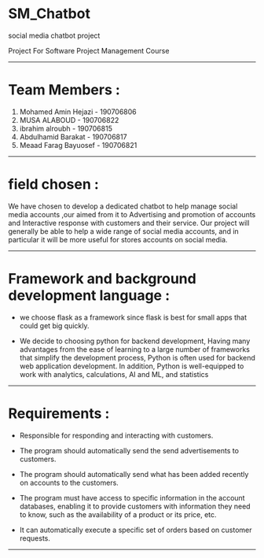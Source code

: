 # SM_Chatbot

social media chatbot project
  
Project For Software Project Management Course

_________________________________________________________________________________


# Team Members :
  
1. Mohamed Amin Hejazi - 190706806 
2. MUSA ALABOUD - 190706822
3. ibrahim alroubh - 190706815
4. Abdulhamid Barakat - 190706817
5. Meaad Farag Bayuosef - 190706821 


_________________________________________________________________________________
  
  
 # field chosen :
  
 We have chosen to develop a dedicated chatbot to help manage social media accounts ,our aimed 
 from it to Advertising and promotion of accounts and Interactive response  with customers and
 their service. Our project will generally be able to help a wide range of social media accounts, 
 and in particular it will be more useful for stores accounts on social media.
  
  
_________________________________________________________________________________
  
  
 # Framework and background development language :
  
 - we choose flask as a framework since flask is best for small apps that could get big quickly.
  
 - We decide to choosing python for backend development, Having many advantages from the ease of
   learning to a large number of frameworks that simplify the development process, Python is often
   used for backend web application development. In addition, Python is well-equipped to work with 
   analytics, calculations, AI and ML, and statistics
  
  
_________________________________________________________________________________
    
 # Requirements :
  
 - Responsible for responding and interacting with customers.
  
 - The program should automatically send the send advertisements to customers.

 - The program should automatically send what has been added recently on accounts to the customers.

 - The program must have access to specific information in the account databases, enabling it to
   provide customers with information they need to know, such as the availability of a product or its price, etc.

 - It can automatically execute a specific set of orders based on customer requests.
  

_________________________________________________________________________________
  
  
  
  
  
  
  
